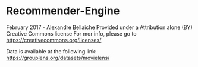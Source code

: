 # Recommender-Engine
February 2017 - Alexandre Bellaiche
Provided under a Attribution alone (BY) Creative Commons license
For mor info, please go to https://creativecommons.org/licenses/

Data is available at the following link: https://grouplens.org/datasets/movielens/
